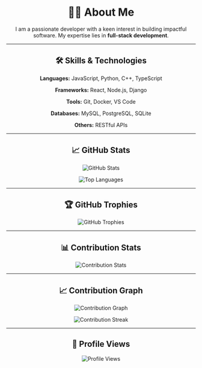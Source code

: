 <div align="center">
  
# 👨‍💻 About Me

I am a passionate developer with a keen interest in building impactful software. My expertise lies in **full-stack development**.

---

## 🛠️ Skills & Technologies

**Languages:** JavaScript, Python, C++, TypeScript

**Frameworks:** React, Node.js, Django

**Tools:** Git, Docker, VS Code

**Databases:** MySQL, PostgreSQL, SQLite

**Others:** RESTful APIs

---

## 📈 GitHub Stats

![GitHub Stats](https://github-readme-stats.vercel.app/api?username=MD-Jafor-Sadek-Khan&show_icons=true&theme=ayu_mirage&hide_border=true&bg_color=00000000&title_color=58a6ff&text_color=ffffff&icon_color=58a6ff)

![Top Languages](https://github-readme-stats.vercel.app/api/top-langs/?username=MD-Jafor-Sadek-Khan&layout=compact&theme=ayu_mirage&hide_border=true&bg_color=00000000&title_color=58a6ff&text_color=ffffff)

---

## 🏆 GitHub Trophies

![GitHub Trophies](https://github-profile-trophy.vercel.app/?username=MD-Jafor-Sadek-Khan&theme=onedark&no-bg=true&no-frame=true&title_color=58a6ff&text_color=ffffff)

---

## 📊 Contribution Stats

![Contribution Stats](https://github-contributor-stats.vercel.app/api?username=MD-Jafor-Sadek-Khan&theme=ayu_mirage&hide_border=true&bg_color=00000000&title_color=58a6ff&text_color=ffffff)

---

## 📈 Contribution Graph

![Contribution Graph](https://github-readme-activity-graph.vercel.app/graph?username=MD-Jafor-Sadek-Khan&theme=react-dark&bg_color=00000000&color=58a6ff&line=58a6ff&point=ffffff&hide_border=true)

![Contribution Streak](https://github-readme-streak-stats.herokuapp.com/?user=MD-Jafor-Sadek-Khan&theme=ayu_mirage&hide_border=true&background=00000000&title_color=58a6ff&text_color=ffffff)

---

## 👀 Profile Views

![Profile Views](https://komarev.com/ghpvc/?username=MD-Jafor-Sadek-Khan&color=blue&style=flat-square)

</div>
